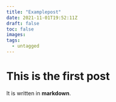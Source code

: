 ```yaml
---
title: "Examplepost"
date: 2021-11-01T19:52:11Z
draft: false
toc: false
images:
tags:
  - untagged
---
```

# This is the first post

It is written in **markdown**.
